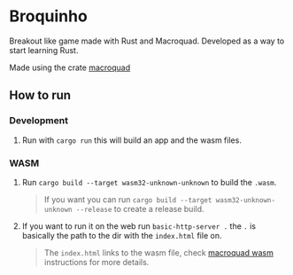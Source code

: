 <!--
 Copyright 2023 rafae

 Licensed under the Apache License, Version 2.0 (the "License");
 you may not use this file except in compliance with the License.
 You may obtain a copy of the License at

     http://www.apache.org/licenses/LICENSE-2.0

 Unless required by applicable law or agreed to in writing, software
 distributed under the License is distributed on an "AS IS" BASIS,
 WITHOUT WARRANTIES OR CONDITIONS OF ANY KIND, either express or implied.
 See the License for the specific language governing permissions and
 limitations under the License.
-->

# Broquinho

Breakout like game made with Rust and Macroquad. Developed as a way to start learning Rust.

Made using the crate [macroquad](https://github.com/not-fl3/macroquad/)

## How to run

### Development

1. Run with `cargo run` this will build an app and the wasm files.

### WASM

1. Run `cargo build --target wasm32-unknown-unknown` to build the `.wasm`.

   > If you want you can run `cargo build --target wasm32-unknown-unknown --release` to create a release build.

2. If you want to run it on the web run `basic-http-server .` the `.` is basically the path to the dir with the `index.html` file on.
   > The `index.html` links to the wasm file, check [macroquad wasm](https://github.com/not-fl3/macroquad/#wasm) instructions for more details.
